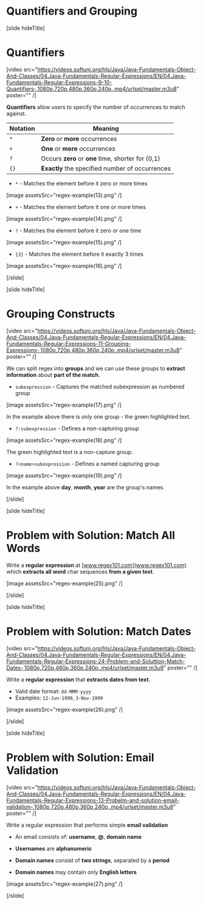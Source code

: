 # Quantifiers and Grouping

[slide hideTitle]

# Quantifiers

[video src="https://videos.softuni.org/hls/Java/Java-Fundamentals-Object-And-Classes/04.Java-Fundamentals-Regular-Expressions/EN/04.Java-Fundamentals-Regular-Expressions-9-10-Quantifiers-,1080p,720p,480p,360p,240p,.mp4/urlset/master.m3u8" poster="" /]

**Quantifiers** allow users to specify the number of occurrences to match against. 

| **Notation** | **Meaning** |
| --- | --- |
|`*`|**Zero** or **more** occurrences|
|`+`|**One** or **more** occurrences|
|`?`|Occurs **zero** or **one** time, shorter for {0,1}|
|`{}`|**Exactly** the specified number of occurrences|

- `*` - Matches the element before it zero or more times

[image assetsSrc="regex-example(13).png" /]

- `+` - Matches the element before it one or more times

[image assetsSrc="regex-example(14).png" /]

- `?` - Matches the element before it zero or one time

[image assetsSrc="regex-example(15).png" /]

- `{3}` - Matches the element before it exactly 3 times

[image assetsSrc="regex-example(16).png" /]

[/slide]

[slide hideTitle]

# Grouping Constructs

[video src="https://videos.softuni.org/hls/Java/Java-Fundamentals-Object-And-Classes/04.Java-Fundamentals-Regular-Expressions/EN/04.Java-Fundamentals-Regular-Expressions-11-Grouping-Expressions-,1080p,720p,480p,360p,240p,.mp4/urlset/master.m3u8" poster="" /]

We can split regex into **groups** and we can use these groups to **extract information** about **part of the match**.

- `subexpression` - Captures the matched subexpression as numbered group

[image assetsSrc="regex-example(17).png" /]

In the example above there is only one group - the green highlighted text.

- `?:subexpression` - Defines a non-capturing group

[image assetsSrc="regex-example(18).png" /]

The green highlighted text is a non-capture group.

- `?<name>subexpression` - Defines a named capturing group

[image assetsSrc="regex-example(19).png" /]

In the example above **day**, **month**, **year** are the group's names.

[/slide]

[slide hideTitle]
# Problem with Solution: Match All Words

Write a **regular expression** at [www.regex101.com](www.regex101.com) which **extracts all word** char sequences **from a given text**.

[image assetsSrc="regex-example(25).png" /]

[/slide]

[slide hideTitle]
# Problem with Solution: Match Dates

[video src="https://videos.softuni.org/hls/Java/Java-Fundamentals-Object-And-Classes/04.Java-Fundamentals-Regular-Expressions/EN/04.Java-Fundamentals-Regular-Expressions-24-Problem-and-Soluttion-Match-Dates-,1080p,720p,480p,360p,240p,.mp4/urlset/master.m3u8" poster="" /]

Write a **regular expression** that **extracts dates from text**.

- Valid date format: `dd-MMM-yyyy`
- Examples: `12-Jun-1999`, `3-Nov-1999`

[image assetsSrc="regex-example(26).png" /]

[/slide]

[slide hideTitle]
# Problem with Solution: Email Validation

[video src="https://videos.softuni.org/hls/Java/Java-Fundamentals-Object-And-Classes/04.Java-Fundamentals-Regular-Expressions/EN/04.Java-Fundamentals-Regular-Expressions-13-Probelm-and-solution-email-validation-,1080p,720p,480p,360p,240p,.mp4/urlset/master.m3u8" poster="" /]

Write a regular expression that performs simple **email validation**

- An email consists of: **username**, **@**, **domain name**

- **Usernames** are **alphanumeric**

- **Domain names** consist of **two strings**, separated by a **period**

- **Domain names** may contain only **English letters**

[image assetsSrc="regex-example(27).png" /]

[/slide]

